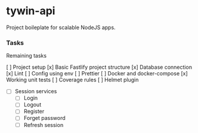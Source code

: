 # tywin-api
Project boileplate for scalable NodeJS apps.

### Tasks
Remaining tasks

[ ] Project setup
  [x] Basic Fastlify project structure
  [x] Database connection
  [x] Lint
  [ ] Config using env
  [ ] Prettier
  [ ] Docker and docker-compose
  [x] Working unit tests
  [ ] Coverage rules
  [ ] Helmet plugin

- [ ] Session services
  - [ ] Login
  - [ ] Logout
  - [ ] Register
  - [ ] Forget password
  - [ ] Refresh session
